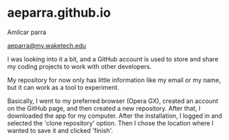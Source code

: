 # aeparra.github.io

Amilcar parra 

aeparra@my.waketech.edu

I was looking into it a bit, and a GitHub account is used to store and share my coding projects to work with other developers.

My repository for now only has little information like my email or my name, but it can work as a tool to experiment.

Basically, I went to my preferred browser (Opera GX), created an account on the GitHub page, and then created a new repository. After that, I downloaded the app for my computer. After the installation, I logged in and selected the 'clone repository' option. Then I chose the location where I wanted to save it and clicked 'finish'.


